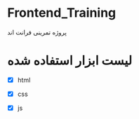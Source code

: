 # Frontend_Training
پروژه تمرینی فرانت اند
# لیست ابزار استفاده شده 
- [x] html 
- [x] css
- [x] js


